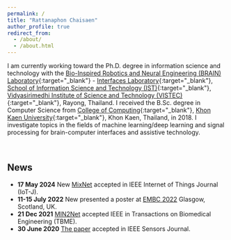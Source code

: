 ```yaml
---
permalink: /
title: "Rattanaphon Chaisaen"
author_profile: true
redirect_from: 
  - /about/
  - /about.html
---
```

I am currently working toward the Ph.D. degree in information science and technology with the [Bio-Inspired Robotics and Neural Engineering (BRAIN) Laboratory](https://brain.vistec.ac.th){:target="_blank"} - [Interfaces Laboratory](https://vistec.ist/interfaces/){:target="_blank"}, [School of Information Science and Technology (IST)](https://vistec.ist){:target="_blank"}, [Vidyasirimedhi Institute of Science and Technology (VISTEC)](https://vistec.ac.th){:target="_blank"}, Rayong, Thailand. I received the B.Sc. degree in Computer Science from [College of Computing](https://computing.kku.ac.th/){:target="_blank"}, [Khon Kaen University](https://kku.ac.th){:target="_blank"}, Khon Kaen, Thailand, in 2018. I investigate topics in the fields of machine learning/deep learning and signal processing for brain-computer interfaces and assistive technology.

<br>

## News

<ul>
<li><b>17 May 2024</b> <span class="badge new">New</span> <a href="https://ieeexplore.ieee.org/document/10533256" target="_blank">MixNet</a> accepted in IEEE Internet of Things Journal (IoT-J).</li>
<li><b>11-15 July 2022</b> <span class="badge new">New</span> presented a poster at <a href="https://embc.embs.org/2022/" target="_blank">EMBC 2022</a> Glasgow, Scotland, UK.</li>
<li><b>21 Dec 2021</b> <a href="https://ieeexplore.ieee.org/document/9658165" target="_blank">MIN2Net</a> accepted IEEE in Transactions on Biomedical Engineering (TBME).</li>
<li><b>30 June 2020</b> <a href="https://ieeexplore.ieee.org/abstract/document/9130151" target="_blank">The paper</a> accepted in IEEE Sensors Journal.</li>
</ul>
